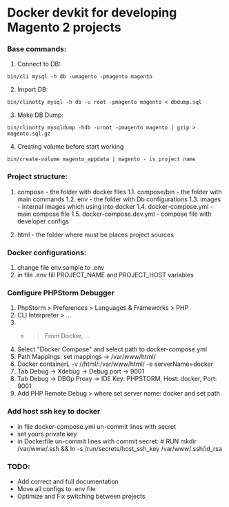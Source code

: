 # Docker devkit for developing Magento 2 projects #

### Base commands:
1. Connect to DB: 
```
bin/cli mysql -h db -umagento -pmagento magento
```
2. Import DB:
```
bin/clinotty mysql -h db -u root -pmagento magento < dbdump.sql 
```
3. Make DB Dump:
```
bin/clinotty mysqldump -hdb -uroot -pmagento magento | gzip > magento.sql.gz
```
4. Creating volume before start working
```
bin/create-volume magento_appdata | magento - is project name
```

### Project structure:

1. compose - the folder with docker files
1.1. compose/bin - the folder with main commands
1.2. env - the folder with Db configurations
1.3. images - internal images which using into docker
1.4. docker-compose.yml - main compose file
1.5. docker-compose.dev.yml - compose file with developer configs

2. html - the folder where must be places project sources

### Docker configurations:

1. change file env.sample to .env
2. in file .env fill PROJECT_NAME and PROJECT_HOST variables

### Configure PHPStorm Debugger

1. PhpStorm > Preferences > Languages & Frameworks > PHP
2. CLI Interpreter > ...
3. + > From Docker, ...
4. Select "Docker Compose" and select path to docker-compose.yml
5. Path Mappings: set mappings <local project dir> -> /var/www/html/
6. Docker containerL -v /<local project dir>/html/:/var/www/html/ -e serverName=docker
7. Tab Debug -> Xdebug -> Debug port -> 9001
8. Tab Debug -> DBGp Proxy -> IDE Key: PHPSTORM, Host: docker, Port: 9001
9. Add PHP Remote Debug > where set server name: docker and set path

### Add host ssh key to docker
- in file docker-compose.yml un-commit lines with secret
- set yours private key
- in Dockerfile un-commit lines with commit secret: # RUN mkdir /var/www/.ssh && ln -s /run/secrets/host_ssh_key /var/www/.ssh/id_rsa

### TODO:
- Add correct and full documentation
- Move all configs to .env file
- Optimize and Fix switching between projects 